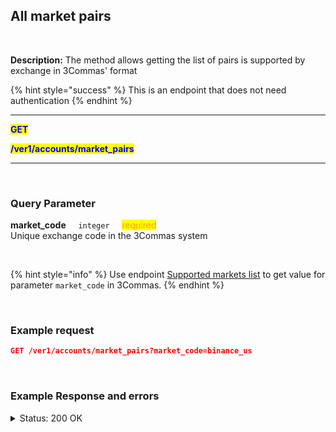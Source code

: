 ## All market pairs<br>
<br>

**Description:** The method allows getting the list of pairs is supported by exchange in 3Commas' format<br>

{% hint style="success" %}
This is an endpoint that does not need authentication
{% endhint %}
<br>

-------- 

<mark style="color:blue"><strong>GET</strong>

<mark style="color:blue"><strong>/ver1/accounts/market_pairs</strong>

-------- 
<br>

### Query Parameter<br>
<p>
   <strong>market_code</strong>&nbsp;&nbsp;&nbsp;&nbsp;&nbsp;<code>integer</code>&nbsp;&nbsp;&nbsp;&nbsp;&nbsp;<mark style="color:orange">required</mark><br>
   Unique exchange code in the 3Commas system
</p>
<br>

{% hint style="info" %}
Use endpoint [Supported markets list](/docs/Market%20data/Supported%20markets%20list.md) to get value for parameter <code>market_code</code> in 3Commas.
{% endhint %}

<br>

### Example request<br>

```json
GET /ver1/accounts/market_pairs?market_code=binance_us
```
<br>


### Example Response and errors<br>
<details>
<summary>Status: 200 OK</summary><br>

```json
[
"BTC_ETH",
"BTC_LTC",
"BTC_BNB",
"BTC_NEO",
"ETH_QTUM",
"ETH_EOS",
"ETH_SNT",
"ETH_BNT",
"BTC_GAS",
"ETH_BNB",
"USDT_BTC",
]
```
</details>

